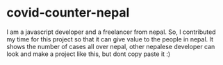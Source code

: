 # covid-counter-nepal

I am a javascript developer and a freelancer from nepal. So, I contributed my time for this project so that it can give value to the people in nepal. It shows the number of cases all over nepal, other nepalese developer can look and make a project like this, but dont copy paste it :)
